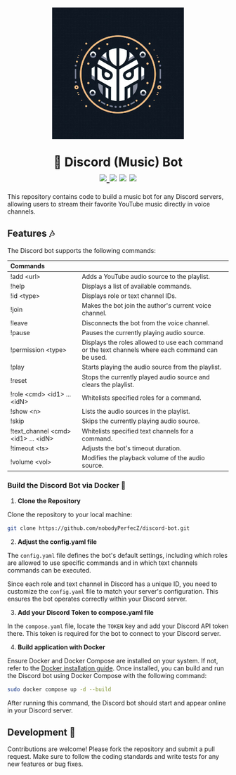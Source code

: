 <div align="middle">
    <h1>
        <p>
            <img src="docs/images/logo.png", alt="Logo", width="300" height="300" />
        </p>
        🤖 Discord (Music) Bot
        <br>
        <a href="https://github.com/psf/black">
            <img src="https://img.shields.io/badge/code%20style-black-000000.svg">
        </a>
        <a>
            <img src="https://img.shields.io/badge/python-3.10-blue">
        </a>
        <a>
            <img src="https://img.shields.io/badge/tests-passed-brightgreen">
        </a>
        <a>
            <img src="https://img.shields.io/badge/coverage-100%25-brightgreen">
        </a>
    </h1>
</div>

This repository contains code to build a music bot for any Discord servers, allowing users to stream their favorite YouTube music directly in voice channels.

## Features 🎶

The Discord bot supports the following commands:

| Commands                                              |                                                                                                     |
| :---------------------------------------------------- | --------------------------------------------------------------------------------------------------- |
| !add &lt;url&gt;                                      | Adds a YouTube audio source to the playlist.                                                        |
| !help                                                 | Displays a list of available commands.                                                              |
| !id &lt;type&gt;                                      | Displays role or text channel IDs.                                                                  |
| !join                                                 | Makes the bot join the author's current voice channel.                                              |
| !leave                                                | Disconnects the bot from the voice channel.                                                         |
| !pause                                                | Pauses the currently playing audio source.                                                          |
| !permission &lt;type&gt;                              | Displays the roles allowed to use each command or the text channels where each command can be used. |
| !play                                                 | Starts playing the audio source from the playlist.                                                  |
| !reset                                                | Stops the currently played audio source and clears the playlist.                                    |
| !role &lt;cmd&gt; &lt;id1&gt; ... &lt;idN&gt;         | Whitelists specified roles for a command.                                                           |
| !show &lt;n&gt;                                       | Lists the audio sources in the playlist.                                                            |
| !skip                                                 | Skips the currently playing audio source.                                                           |
| !text_channel &lt;cmd&gt; &lt;id1&gt; ... &lt;idN&gt; | Whitelists specified text channels for a command.                                                   |
| !timeout &lt;ts&gt;                                   | Adjusts the bot's timeout duration.                                                                 |
| !volume &lt;vol&gt;                                   | Modifies the playback volume of the audio source.                                                   |

### Build the Discord Bot via Docker 🐳

1. **Clone the Repository**

Clone the repository to your local machine:

```bash
git clone https://github.com/nobodyPerfecZ/discord-bot.git
```

2. **Adjust the config.yaml file**

The `config.yaml` file defines the bot's default settings, including which roles are allowed to use specific commands and in which text channels commands can be executed.

Since each role and text channel in Discord has a unique ID, you need to customize the `config.yaml` file to match your server's configuration. This ensures the bot operates correctly within your Discord server.

3. **Add your Discord Token to compose.yaml file**

In the `compose.yaml` file, locate the `TOKEN` key and add your Discord API token there. This token is required for the bot to connect to your Discord server.

4. **Build application with Docker**

Ensure Docker and Docker Compose are installed on your system. If not, refer to the [Docker installation guide](https://docs.docker.com/engine/install/). Once installed, you can build and run the Discord bot using Docker Compose with the following command:

```bash
sudo docker compose up -d --build
```

After running this command, the Discord bot should start and appear online in your Discord server.

## Development 🔧

Contributions are welcome! Please fork the repository and submit a pull request.
Make sure to follow the coding standards and write tests for any new features or bug fixes.
